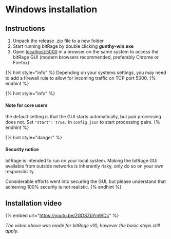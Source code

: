 # Windows installation

## Instructions

1. Unpack the release .zip file to a new folder
2. Start running bitRage by double clicking **gunthy-win.exe**
3. Open [localhost:5000](http://localhost:5000) in a browser on the same system to access the bitRage GUI \(modern browsers recommended, preferably Chrome or Firefox\)

{% hint style="info" %}
Depending on your systems settings, you may need to add a firewall rule to allow for incoming traffic on TCP port 5000.
{% endhint %}

{% hint style="info" %}
#### Note for core users

 the default setting is that the GUI starts automatically, but pair processing does not. Set `"start": true,` in `config.json` to start processing pairs.
{% endhint %}

{% hint style="danger" %}
#### Security notice

bitRage is intended to run on your local system. Making the bitRage GUI available from outside networks is inherently risky, only do so on your own responsibility. 

Considerable efforts went into securing the GUI, but please understand that achieving 100% security is not realistic.
{% endhint %}

## Installation video

{% embed url="https://youtu.be/ZGDSZbYmWDc" %}

_The video above was made for bitRage v10, however the basic steps still apply._

